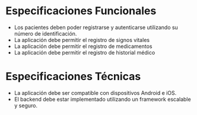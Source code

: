 # Especificaciones Funcionales
- Los pacientes deben poder registrarse y autenticarse utilizando su número de identificación.
- La aplicación debe permitir el registro de signos vitales
- La aplicación debe permitir el registro de medicamentos
- La aplicación debe permitir el registro de historial médico

# Especificaciones Técnicas
- La aplicación debe ser compatible con dispositivos Android e iOS.
- El backend debe estar implementado utilizando un framework escalable y seguro.